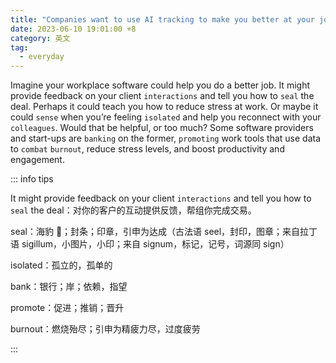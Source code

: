 ```yaml
---
title: "Companies want to use AI tracking to make you better at your job"
date: 2023-06-10 19:01:00 +8
category: 英文
tag:
  - everyday
---
```


Imagine your workplace software could help you do a better job. It might provide feedback on your client `interactions` and tell you how to `seal` the deal. Perhaps it could teach you how to reduce stress at work. Or maybe it could `sense` when you’re feeling `isolated` and help you reconnect with your `colleagues`. Would that be helpful, or too much? Some software providers and start-ups are `banking` on the former, `promoting` work tools that use data to `combat` `burnout`, reduce stress levels, and boost productivity and engagement.

::: info tips

It might provide feedback on your client `interactions` and tell you how to `seal` the deal：对你的客户的互动提供反馈，帮组你完成交易。

seal：海豹 🦭；封条；印章，引申为达成（古法语 seel，封印，图章；来自拉丁语 sigillum，小图片，小印；来自 signum，标记，记号，词源同 sign）

isolated：孤立的，孤单的

bank：银行；岸；依赖，指望

promote：促进；推销；晋升

burnout：燃烧殆尽；引申为精疲力尽，过度疲劳

:::
